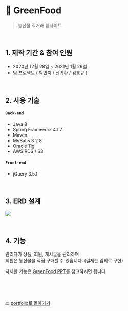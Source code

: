 # :herb: GreenFood
>농산물 직거래 웹사이트  

</br>

## 1. 제작 기간 & 참여 인원
- 2020년 12월 28일 ~ 2021년 1월 29일
- 팀 프로젝트 ( 박민지 / 신귀환 / 김봉규 )

</br>

## 2. 사용 기술
#### `Back-end`
  - Java 8
  - Spring Framework 4.1.7
  - Maven
  - MyBatis 3.2.8
  - Oracle 11g
  - AWS RDS / S3
#### `Front-end`
  - jQuery 3.5.1

</br>

## 3. ERD 설계
![](https://user-images.githubusercontent.com/72427826/108027885-37370c00-706e-11eb-9954-7f817b1f3763.JPG)

</br>

## 4. 기능
관리자가 상품, 회원, 게시글을 관리하며  
회원은 농산물을 직접 구매할 수 있습니다. (결제는 임의로 구현)

자세한 기능은 [GreenFood PPT](https://www.slideshare.net/ssuser2d94ba/greenfood-project?qid=25934f8d-4215-4db4-9fad-c2f39a4dba3f&v=&b=&from_search=1)를 참고하시면 됩니다.

</br>
</br>
</br>

:back: [portfolio로 돌아가기](https://github.com/d-happy/portfolio)

